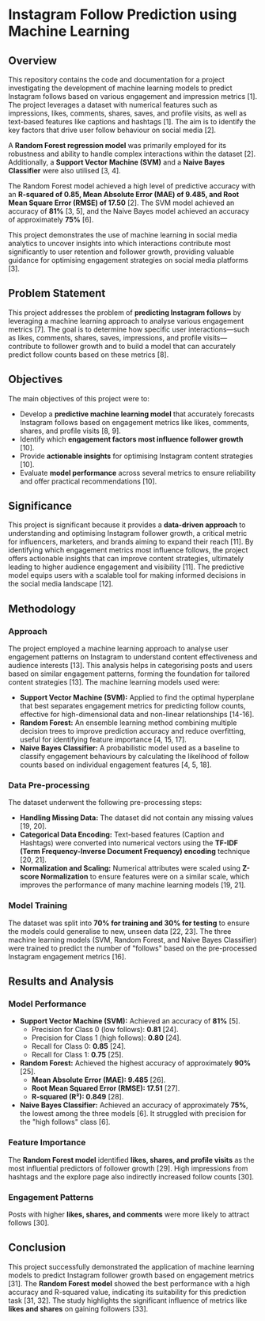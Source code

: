# Instagram Follow Prediction using Machine Learning

## Overview

This repository contains the code and documentation for a project investigating the development of machine learning models to predict Instagram follows based on various engagement and impression metrics [1]. The project leverages a dataset with numerical features such as impressions, likes, comments, shares, saves, and profile visits, as well as text-based features like captions and hashtags [1]. The aim is to identify the key factors that drive user follow behaviour on social media [2].

A **Random Forest regression model** was primarily employed for its robustness and ability to handle complex interactions within the dataset [2]. Additionally, a **Support Vector Machine (SVM)** and a **Naive Bayes Classifier** were also utilised [3, 4].

The Random Forest model achieved a high level of predictive accuracy with an **R-squared of 0.85, Mean Absolute Error (MAE) of 9.485, and Root Mean Square Error (RMSE) of 17.50** [2]. The SVM model achieved an accuracy of **81%** [3, 5], and the Naive Bayes model achieved an accuracy of approximately **75%** [6].

This project demonstrates the use of machine learning in social media analytics to uncover insights into which interactions contribute most significantly to user retention and follower growth, providing valuable guidance for optimising engagement strategies on social media platforms [3].

## Problem Statement

This project addresses the problem of **predicting Instagram follows** by leveraging a machine learning approach to analyse various engagement metrics [7]. The goal is to determine how specific user interactions—such as likes, comments, shares, saves, impressions, and profile visits—contribute to follower growth and to build a model that can accurately predict follow counts based on these metrics [8].

## Objectives

The main objectives of this project were to:

*   Develop a **predictive machine learning model** that accurately forecasts Instagram follows based on engagement metrics like likes, comments, shares, and profile visits [8, 9].
*   Identify which **engagement factors most influence follower growth** [10].
*   Provide **actionable insights** for optimising Instagram content strategies [10].
*   Evaluate **model performance** across several metrics to ensure reliability and offer practical recommendations [10].

## Significance

This project is significant because it provides a **data-driven approach** to understanding and optimising Instagram follower growth, a critical metric for influencers, marketers, and brands aiming to expand their reach [11]. By identifying which engagement metrics most influence follows, the project offers actionable insights that can improve content strategies, ultimately leading to higher audience engagement and visibility [11]. The predictive model equips users with a scalable tool for making informed decisions in the social media landscape [12].

## Methodology

### Approach

The project employed a machine learning approach to analyse user engagement patterns on Instagram to understand content effectiveness and audience interests [13]. This analysis helps in categorising posts and users based on similar engagement patterns, forming the foundation for tailored content strategies [13]. The machine learning models used were:

*   **Support Vector Machine (SVM):** Applied to find the optimal hyperplane that best separates engagement metrics for predicting follow counts, effective for high-dimensional data and non-linear relationships [14-16].
*   **Random Forest:** An ensemble learning method combining multiple decision trees to improve prediction accuracy and reduce overfitting, useful for identifying feature importance [4, 15, 17].
*   **Naive Bayes Classifier:** A probabilistic model used as a baseline to classify engagement behaviours by calculating the likelihood of follow counts based on individual engagement features [4, 5, 18].

### Data Pre-processing

The dataset underwent the following pre-processing steps:

*   **Handling Missing Data:** The dataset did not contain any missing values [19, 20].
*   **Categorical Data Encoding:** Text-based features (Caption and Hashtags) were converted into numerical vectors using the **TF-IDF (Term Frequency-Inverse Document Frequency) encoding** technique [20, 21].
*   **Normalization and Scaling:** Numerical attributes were scaled using **Z-score Normalization** to ensure features were on a similar scale, which improves the performance of many machine learning models [19, 21].

### Model Training

The dataset was split into **70% for training and 30% for testing** to ensure the models could generalise to new, unseen data [22, 23]. The three machine learning models (SVM, Random Forest, and Naive Bayes Classifier) were trained to predict the number of "follows" based on the pre-processed Instagram engagement metrics [16].

## Results and Analysis

### Model Performance

*   **Support Vector Machine (SVM):** Achieved an accuracy of **81%** [5].
    *   Precision for Class 0 (low follows): **0.81** [24].
    *   Precision for Class 1 (high follows): **0.80** [24].
    *   Recall for Class 0: **0.85** [24].
    *   Recall for Class 1: **0.75** [25].
*   **Random Forest:** Achieved the highest accuracy of approximately **90%** [25].
    *   **Mean Absolute Error (MAE): 9.485** [26].
    *   **Root Mean Squared Error (RMSE): 17.51** [27].
    *   **R-squared (R²): 0.849** [28].
*   **Naive Bayes Classifier:** Achieved an accuracy of approximately **75%**, the lowest among the three models [6]. It struggled with precision for the "high follows" class [6].

### Feature Importance

The **Random Forest model** identified **likes, shares, and profile visits** as the most influential predictors of follower growth [29]. High impressions from hashtags and the explore page also indirectly increased follow counts [30].

### Engagement Patterns

Posts with higher **likes, shares, and comments** were more likely to attract follows [30].

## Conclusion

This project successfully demonstrated the application of machine learning models to predict Instagram follower growth based on engagement metrics [31]. The **Random Forest model** showed the best performance with a high accuracy and R-squared value, indicating its suitability for this prediction task [31, 32]. The study highlights the significant influence of metrics like **likes and shares** on gaining followers [33].

